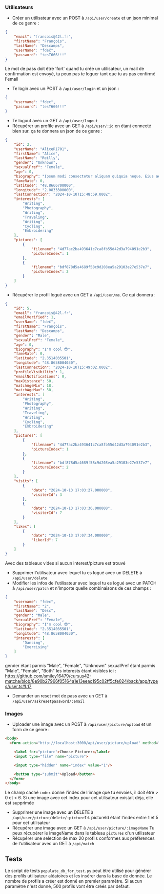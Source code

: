### Utilisateurs

- Créer un utilisateur avec un POST à  `/api/user/create` et un json minimal de ce genre :

```json
{
    "email": "francois@42l.fr",
    "firstName": "François",
    "lastName": "Descamps",
    "userName": "fdeĉ",
    "password": "tesT666!!!"
}
```

Le mot de pass doit être 'fort'
quand tu crée un utilisateur, un mail de confirmation est envoyé, tu peux pas te loguer tant que tu as pas confirmé l'email

- Te login avec un POST à `/api/user/login` et un json :

```json
{
    "username": "fdec",
    "password": "tesT666!!!"
}
```

- Te logout avec un GET à `/api/user/logout`
- Récupérer un profile avec un GET à `/api/user/:id` en étant connecté bien sur.
  ça te donnera un json de ce genre :

```json
{
    "id": 2,
    "userName": "AliceR1701",
    "firstName": "Alice",
    "lastName": "Reilly",
    "gender": "Unknown",
    "sexualPref": "Female",
    "age": 0,
    "biography": "Ipsum modi consectetur aliquam quiquia neque. Eius adipisci non quaerat tempora velit aliquam aliquam. Adipisci porro velit velit dolor etincidunt adipisci. Etincidunt neque etincidunt dolor voluptatem aliquam. Aliquam porro neque eius. Modi porro quisquam numquam dolorem. Labore quaerat tempora tempora neque sit. Neque dolore voluptatem numquam est.",
    "fameRate": 0,
    "latitude": "48.8666700000",
    "longitude": "2.0833300000",
    "lastConnection": "2024-10-10T15:48:59.000Z",
    "interests": [
        "Writing",
        "Photography",
        "Writing",
        "Traveling",
        "Writing",
        "Cycling",
        "Embroidering"
    ],
    "pictures": [
        {
            "filename": "4d77ac2ba493641c7ca8fb55d42d3a794091e2b3",
            "pictureIndex": 1
        },
        {
            "filename": "bdf878d5a4689f58c9d208ea5a29103e27e537e7",
            "pictureIndex": 2
        }
    ]
}
```

- Récupérer le profil logué avec un GET à `/api/user/me`. Ce qui donnera :

```json
{
    "id": 5,
    "email": "francois@42l.fr",
    "emailVerified": 1,
    "userName": "fdeĉ",
    "firstName": "François",
    "lastName": "Descamps",
    "gender": "Male",
    "sexualPref": "Female",
    "age": 0,
    "biography": "I'm cool 😎",
    "fameRate": 0,
    "latitude": "2.3514035501",
    "longitude": "48.8658004030",
    "lastConnection": "2024-10-10T15:49:02.000Z",
    "profileVisibility": 1,
    "emailNotifications": 0,
    "maxDistance": 50,
    "matchAgeMin": 18,
    "matchAgeMax": 30,
    "interests": [
        "Writing",
        "Photography",
        "Writing",
        "Traveling",
        "Writing",
        "Cycling",
        "Embroidering"
    ],
    "pictures": [
        {
            "filename": "4d77ac2ba493641c7ca8fb55d42d3a794091e2b3",
            "pictureIndex": 1
        },
        {
            "filename": "bdf878d5a4689f58c9d208ea5a29103e27e537e7",
            "pictureIndex": 2
        }
    ],
    "visits": [
        {
            "date": "2024-10-13 17:03:27.000000",
            "visiterId": 3
        },
        {
            "date": "2024-10-13 17:03:36.000000",
            "visiterId": 7
        }
    ],
    "likes": [
        {
            "date": "2024-10-13 17:07:34.000000",
            "likerId": 7
        }
    ]
}
```

Avec des tableaux vides si aucun interest/picture est trouvé

- Supprimer l'utilisateur avec lequel tu es logué avec un DELETE à `/api/user/delete`
- Modifier les infos de l'utilisateur avec lequel tu es logué avec un PATCH à `/api/user/patch` et n'importe quelle combinaisons de ces champs :

```json
{
    "username": "fdec",
    "firstName": "2",
    "lastName": "Desc",
    "gender": "Male",
    "sexualPref": "Female",
    "biography": "I'm cool 😎",
    "latitude": "2.3514035501",
    "longitude": "48.8658004030",
    "interests": [
        "Dancing",
        "Exercising"
    ]
}
```

gender étant parmis "Male", "Female", "Unknown"
sexualPref étant parmis "Male", "Female", "Both"
les interests étant  visibles ici  : https://github.com/smiley16479/cursus42-matcha/blob/8e90b27966f05164a1e13eeac195c02ff5cfe024/back/app/types/user.ts#L17

- Demander un reset mot de pass avec un GET à `/api/user/askresetpassword/:email`

### Images

- Uploader une image avec un POST à `/api/user/picture/upload` et un form de ce genre :

```html
<body>
  <form action="http://localhost:3000/api/user/picture/upload" method="POST" enctype="multipart/form-data">  

    <label for="picture">Choose Picture:</label>
    <input type="file" name="picture">

    <input type="hidden" name="index" value="1"/>

    <button type="submit">Upload</button>
  </form>
</body>
```

Le champ caché `index` donne l'index de l'image que tu envoies, il doit être > 0 et < 6. Si une image avec cet index pour cet utilisateur existait déja, elle est supprimée

- Supprimer une image avec un DELETE à `/api/user/picture/delete/:pictureId`.
  pictureId étant l'index entre 1 et 5 pour cet utilisateur
- Récupérer une image avec un GET à `/api/user/picture/:imageName`
  Tu peux récupérer le imageName dans le tableau `pictures` d'un utilisateur
- Récupérer une selection de max 20 profils conformes aux préférences de l'utilisateur avec un GET à `/api/match`



## Tests


Le script de tests `populate_db_for_test.py` peut être utilisé pour générer des profils utilisateur aléatoires et les insérer dans la base de donnée. Le nombre de profils a créer est donné en premier paramètre. Si aucun paramètre n'est donné, 500 profils vont être créés par defaut.
